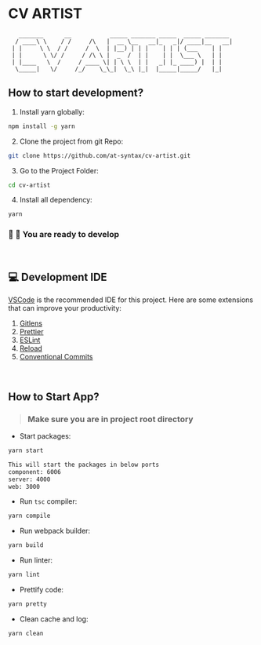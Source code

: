 # CV ARTIST

<style>
  .buttonless button {
    display: none;
  }
</style>

```text
   _______      __           _____ _______ _____  _____ _______
  / ____\ \    / /     /\   |  __ \__   __|_   _|/ ____|__   __|
 | |     \ \  / /     /  \  | |__) | | |    | | | (___    | |
 | |      \ \/ /     / /\ \ |  _  /  | |    | |  \___ \   | |
 | |____   \  /     / ____ \| | \ \  | |   _| |_ ____) |  | |
  \_____|   \/     /_/    \_\_|  \_\ |_|  |_____|_____/   |_|

```

## How to start development?

1. Install yarn globally:

```sh
npm install -g yarn
```

2. Clone the project from git Repo:

```sh
git clone https://github.com/at-syntax/cv-artist.git
```

3. Go to the Project Folder:

```sh
cd cv-artist
```

4. Install all dependency:

```sh
yarn
```

### 🥳 🎉 You are ready to develop

&nbsp;

## 💻 Development IDE

[VSCode](https://code.visualstudio.com/) is the recommended IDE for this project. Here are some extensions that can improve your productivity:

1. [Gitlens](https://marketplace.visualstudio.com/items?itemName=eamodio.gitlens)
2. [Prettier](https://marketplace.visualstudio.com/items?itemName=esbenp.prettier-vscode)
3. [ESLint](https://marketplace.visualstudio.com/items?itemName=dbaeumer.vscode-eslint)
4. [Reload](https://marketplace.visualstudio.com/items?itemName=natqe.reload)
5. [Conventional Commits](https://marketplace.visualstudio.com/items?itemName=vivaxy.vscode-conventional-commits)

&nbsp;

## How to Start App?

> ### Make sure you are in project root directory

- Start packages:

```sh
yarn start
```

```md
This will start the packages in below ports
component: 6006
server: 4000
web: 3000
```

- Run `tsc` compiler:

```sh
yarn compile
```

- Run webpack builder:

```sh
yarn build
```

- Run linter:

```sh
yarn lint
```

- Prettify code:

```sh
yarn pretty
```

- Clean cache and log:

```sh
yarn clean
```
